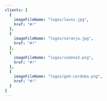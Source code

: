 ```yaml
---
clients: [
  {
    imageFileName: "logos/lavoz.jpg",
    href: "#!"
  },
  {
    imageFileName: "logos/naranja.jpg",
    href: "#!"
  },
  {
    imageFileName: "logos/cadena3.png",
    href: "#!"
  },
  {
    imageFileName: "logos/gob-cordoba.png",
    href: "#!"
  }
]
---
```

